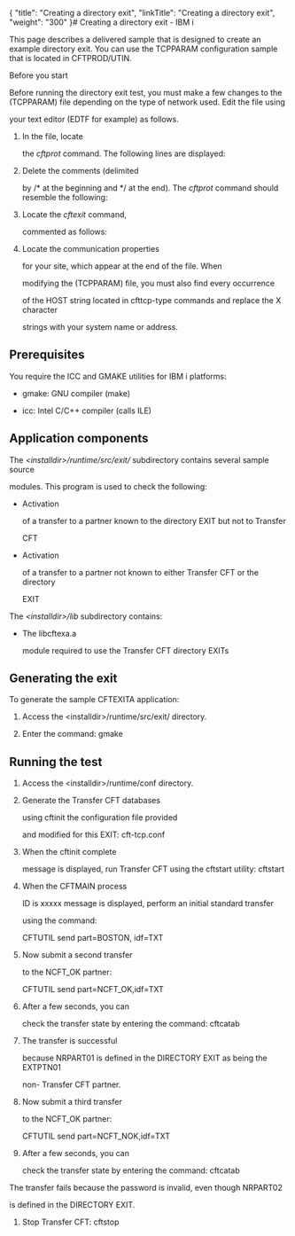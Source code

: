 {
    "title": "Creating a directory exit",
    "linkTitle": "Creating a directory exit",
    "weight": "300"
}# <span id="Creating_a_directory_exit"></span>Creating a directory exit - IBM i

This page describes a delivered sample that is designed to create an example directory exit. You can use the TCPPARAM configuration sample that is located in CFTPROD/UTIN.

Before you start

Before running the directory exit test, you must make a few changes to the (TCPPARAM) file depending on the type of network used. Edit the file using
your text editor (EDTF for example) as follows.

1.  In the file, locate
    the *cftprot* command. The following lines are displayed:
2.  Delete the comments (delimited
    by /\* at the beginning and \*/ at the end). The *cftprot* command should resemble the following:
3.  Locate the *cftexit* command,
    commented as follows:
4.  Locate the communication properties
    for your site, which appear at the end of the file. When
    modifying the (TCPPARAM) file, you must also find every occurrence
    of the HOST string located in cfttcp-type commands and replace the X character
    strings with your system name or address.

## Prerequisites

You require the ICC and GMAKE utilities for IBM i platforms:

-   gmake: GNU compiler (make)
-   icc: Intel C/C++ compiler (calls ILE)

## Application components

The *&lt;installdir>/runtime/src/exit/* subdirectory contains several sample source
modules. This program is used to check the following:

-   Activation
    of a transfer to a partner known to the directory EXIT but not to Transfer
    CFT
-   Activation
    of a transfer to a partner not known to either Transfer CFT or the directory
    EXIT

The *&lt;installdir>/lib* subdirectory contains:

-   The libcftexa.a
    module required to use the Transfer CFT directory EXITs

## Generating the exit

To generate the sample CFTEXITA application:

1.  Access the &lt;installdir>/runtime/src/exit/ directory.
2.  Enter the command: gmake

## Running the test

1.  Access the &lt;installdir>/runtime/conf directory.
2.  Generate the Transfer CFT databases
    using cftinit the configuration file provided
    and modified for this EXIT: cft-tcp.conf
3.  When the cftinit complete
    message is displayed, run Transfer CFT using the cftstart utility: cftstart
4.  When the CFTMAIN process
    ID is xxxxx message is displayed, perform an initial standard transfer
    using the command:  
    CFTUTIL send part=BOSTON, idf=TXT
5.  Now submit a second transfer
    to the NCFT\_OK partner:  
    CFTUTIL send part=NCFT\_OK,idf=TXT
6.  After a few seconds, you can
    check the transfer state by entering the command: cftcatab
7.  The transfer is successful
    because NRPART01 is defined in the DIRECTORY EXIT as being the EXTPTN01
    non- Transfer CFT partner.
8.  Now submit a third transfer
    to the NCFT\_OK partner:  
    CFTUTIL send part=NCFT\_NOK,idf=TXT
9.  After a few seconds, you can
    check the transfer state by entering the command: cftcatab

The transfer fails because the password is invalid, even though NRPART02
is defined in the DIRECTORY EXIT.

1.  Stop Transfer CFT: cftstop
